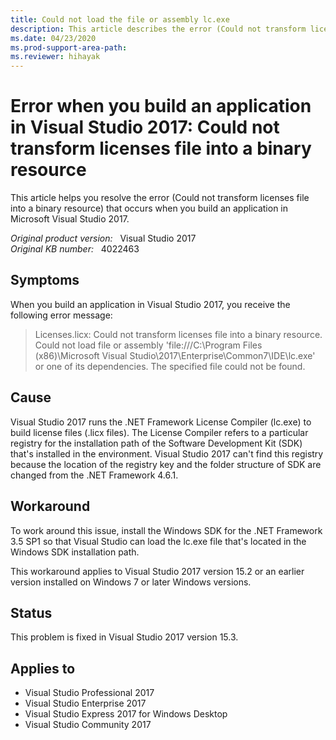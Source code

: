 ```yaml
---
title: Could not load the file or assembly lc.exe
description: This article describes the error (Could not transform licenses file into a binary resource) that occurs when you build an application in Visual Studio 2017, and provides a workaround.
ms.date: 04/23/2020
ms.prod-support-area-path:
ms.reviewer: hihayak
---
```

# Error when you build an application in Visual Studio 2017: Could not transform licenses file into a binary resource

This article helps you resolve the error (Could not transform licenses file into a binary resource) that occurs when you build an application in Microsoft Visual Studio 2017.

_Original product version:_ &nbsp; Visual Studio 2017  
_Original KB number:_ &nbsp; 4022463

## Symptoms

When you build an application in Visual Studio 2017, you receive the following error message:

> Licenses.licx: Could not transform licenses file into a binary resource. Could not load file or assembly 'file:///C:\Program Files (x86)\Microsoft Visual Studio\2017\Enterprise\Common7\IDE\lc.exe' or one of its dependencies. The specified file could not be found.

## Cause

Visual Studio 2017 runs the .NET Framework License Compiler (lc.exe) to build license files (.licx files). The License Compiler refers to a particular registry for the installation path of the Software Development Kit (SDK) that's installed in the environment. Visual Studio 2017 can't find this registry because the location of the registry key and the folder structure of SDK are changed from the .NET Framework 4.6.1.

## Workaround

To work around this issue, install the Windows SDK for the .NET Framework 3.5 SP1 so that Visual Studio can load the lc.exe file that's located in the Windows SDK installation path.

This workaround applies to Visual Studio 2017 version 15.2 or an earlier version installed on Windows 7 or later Windows versions.

## Status

This problem is fixed in Visual Studio 2017 version 15.3.

## Applies to

- Visual Studio Professional 2017
- Visual Studio Enterprise 2017
- Visual Studio Express 2017 for Windows Desktop
- Visual Studio Community 2017
